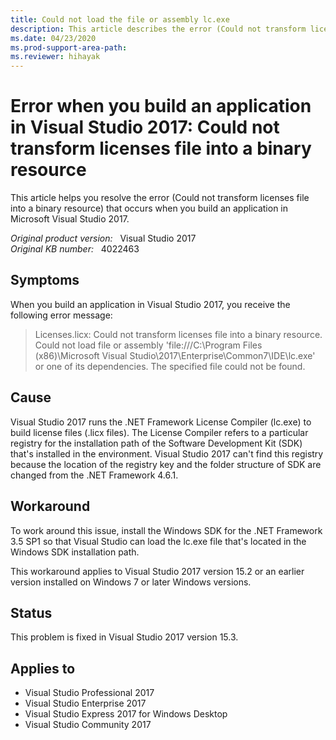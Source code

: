 ```yaml
---
title: Could not load the file or assembly lc.exe
description: This article describes the error (Could not transform licenses file into a binary resource) that occurs when you build an application in Visual Studio 2017, and provides a workaround.
ms.date: 04/23/2020
ms.prod-support-area-path:
ms.reviewer: hihayak
---
```

# Error when you build an application in Visual Studio 2017: Could not transform licenses file into a binary resource

This article helps you resolve the error (Could not transform licenses file into a binary resource) that occurs when you build an application in Microsoft Visual Studio 2017.

_Original product version:_ &nbsp; Visual Studio 2017  
_Original KB number:_ &nbsp; 4022463

## Symptoms

When you build an application in Visual Studio 2017, you receive the following error message:

> Licenses.licx: Could not transform licenses file into a binary resource. Could not load file or assembly 'file:///C:\Program Files (x86)\Microsoft Visual Studio\2017\Enterprise\Common7\IDE\lc.exe' or one of its dependencies. The specified file could not be found.

## Cause

Visual Studio 2017 runs the .NET Framework License Compiler (lc.exe) to build license files (.licx files). The License Compiler refers to a particular registry for the installation path of the Software Development Kit (SDK) that's installed in the environment. Visual Studio 2017 can't find this registry because the location of the registry key and the folder structure of SDK are changed from the .NET Framework 4.6.1.

## Workaround

To work around this issue, install the Windows SDK for the .NET Framework 3.5 SP1 so that Visual Studio can load the lc.exe file that's located in the Windows SDK installation path.

This workaround applies to Visual Studio 2017 version 15.2 or an earlier version installed on Windows 7 or later Windows versions.

## Status

This problem is fixed in Visual Studio 2017 version 15.3.

## Applies to

- Visual Studio Professional 2017
- Visual Studio Enterprise 2017
- Visual Studio Express 2017 for Windows Desktop
- Visual Studio Community 2017
